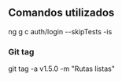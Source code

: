 ## Comandos utilizados

ng g c auth/login --skipTests -is

### Git tag
git tag -a v1.5.0 -m "Rutas listas"

